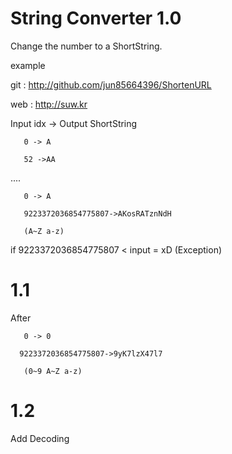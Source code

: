String Converter 1.0
========

Change the number to a ShortString.

example
       
git : http://github.com/jun85664396/ShortenURL
       
web : http://suw.kr

Input idx -> Output ShortString

       0 -> A

       52 ->AA

....

       
       0 -> A
       
       9223372036854775807->AKosRATznNdH
       
       (A~Z a-z)
       
if 9223372036854775807 < input = xD (Exception)



1.1
========


After 
       
       0 -> 0

      9223372036854775807->9yK7lzX47l7

       (0~9 A~Z a-z)      


1.2
========

Add Decoding
